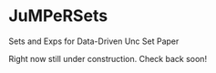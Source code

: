 JuMPeRSets
==========

Sets and Exps for Data-Driven Unc Set Paper

Right now still under construction.  Check back soon!
